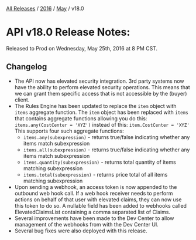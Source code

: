 [All Releases](../../README.md) / [2016](../README.md) / [May](README.md) / v18.0
# API v18.0 Release Notes:

Released to Prod on Wednesday, May 25th, 2016 at 8 PM CST.

## Changelog
- The API now has elevated security integration. 3rd party systems now have the ability to perform elevated security operations. This means that we can grant them specific access that is not accessible by the (buyer) client.
- The Rules Engine has been updated to replace the `item` object with `items` aggregate function. The `item` object has been replaced with `items` that contains aggregate functions allowing you do this: `items.any(CostCenter = 'XYZ')` instead of this: `item.CostCenter = 'XYZ'` This supports four such aggregate functions: 
	- `items.any(subexpression)` - returns true/false indicating whether any items match subexpression 
	- `items.all(subexpression)` - returns true/false indicating whether any items match subexpression 
	- `items.quantity(subexpression)` - returns total quantity of items matching subexpression
	- `items.total(subexpression)` - returns price total of all items matching subexpression
- Upon sending a webhook, an access token is now appended to the outbound web hook call. If a web hook receiver needs to perform actions on behalf of that user with elevated claims, they can now use this token to do so. A nullable field has been added to webhooks called ElevatedClaimsList containing a comma separated list of Claims. 
- Several improvements have been made to the Dev Center to allow management of the webhooks from with the Dev Center UI. 
- Several bug fixes were also deployed with this release.